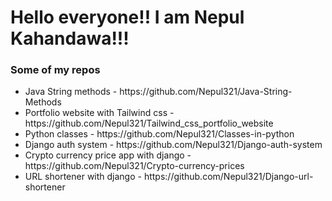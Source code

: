# Hello everyone!! I am Nepul Kahandawa!!!

 <h3>Some of my repos</h3>
 
 <ul>
  <li>
    Java String methods - https://github.com/Nepul321/Java-String-Methods
  </li>
    <li>
    Portfolio website with Tailwind css - https://github.com/Nepul321/Tailwind_css_portfolio_website
  </li>
    <li>
    Python classes - https://github.com/Nepul321/Classes-in-python
  </li>
    <li>
    Django auth system - https://github.com/Nepul321/Django-auth-system
  </li>
    <li>
    Crypto currency price app with django - https://github.com/Nepul321/Crypto-currency-prices
  </li>
   <li>
    URL shortener with django - https://github.com/Nepul321/Django-url-shortener
  </li>
 </ul>
